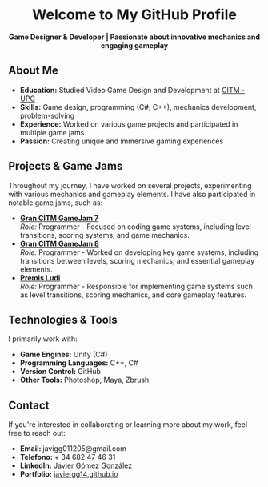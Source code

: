 <h1 align="center">Welcome to My GitHub Profile</h1>

<p align="center">
  <strong>Game Designer & Developer | Passionate about innovative mechanics and engaging gameplay</strong>
</p>

<h2>About Me</h2>
<ul>
  <li><strong>Education:</strong> Studied Video Game Design and Development at <a href="https://www.citm.upc.edu/">CITM - UPC</a></li>
  <li><strong>Skills:</strong> Game design, programming (C#, C++), mechanics development, problem-solving</li>
  <li><strong>Experience:</strong> Worked on various game projects and participated in multiple game jams</li>
  <li><strong>Passion:</strong> Creating unique and immersive gaming experiences</li>
</ul>

<h2>Projects & Game Jams</h2>
<p>Throughout my journey, I have worked on several projects, experimenting with various mechanics and gameplay elements. I have also participated in notable game jams, such as:</p>
<ul>
  <li><strong><a href="https://github.com/javiergg14/Stage">Gran CITM GameJam 7</a></strong>  
    <br><em>Role:</em> Programmer - Focused on coding game systems, including level transitions, scoring systems, and game mechanics.
  </li>
  
  <li><strong><a href="https://github.com/javiergg14/Macca-TowersOfGlory">Gran CITM GameJam 8</a></strong>  
    <br><em>Role:</em> Programmer - Worked on developing key game systems, including transitions between levels, scoring mechanics, and essential gameplay elements.
  </li>

  <li><strong><a href="https://github.com/javiergg14/MotIVers">Premis Ludi</a></strong>  
    <br><em>Role:</em> Programmer - Responsible for implementing game systems such as level transitions, scoring mechanics, and core gameplay features.
  </li>
</ul>



<h2>Technologies & Tools</h2>
<p>I primarily work with:</p>
<ul>
  <li><strong>Game Engines:</strong> Unity (C#)</li>
  <li><strong>Programming Languages:</strong> C++, C#</li>
  <li><strong>Version Control:</strong> GitHub</li>
  <li><strong>Other Tools:</strong> Photoshop, Maya, Zbrush</li>
</ul>

<h2>Contact</h2>
<p>If you're interested in collaborating or learning more about my work, feel free to reach out:</p>
<ul>
  <li><strong>Email: </strong>javigg011205@gmail.com</li>
  <li><strong>Telefono:</strong> + 34 682 47 46 31</li>
  <li><strong>LinkedIn:</strong> <a href="https://www.linkedin.com/in/javier-g%C3%B3mez-gonz%C3%A1lez-98b409303">Javier Gómez González</a></li>
  <li><strong>Portfolio:</strong> <a href="https://javiergg14.github.io/">javiergg14.github.io</a></li>
</ul>
